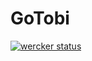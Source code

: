 # GoTobi

[![wercker status](https://app.wercker.com/status/712d8ed24acf24011e08a8c9309cfa70/m "wercker status")](https://app.wercker.com/project/bykey/712d8ed24acf24011e08a8c9309cfa70)


